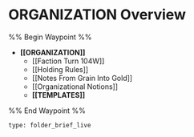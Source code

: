 # ORGANIZATION Overview
%% Begin Waypoint %%
- **[[ORGANIZATION]]**
	- [[Faction Turn 104W]]
	- [[Holding Rules]]
	- [[Notes From Grain Into Gold]]
	- [[Organizational Notions]]
	- **[[TEMPLATES]]**

%% End Waypoint %%

```ccard
type: folder_brief_live
```
 
